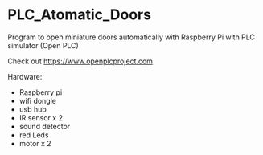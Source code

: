 # PLC_Atomatic_Doors
Program to open miniature doors automatically with Raspberry Pi with PLC simulator (Open PLC)

Check out https://www.openplcproject.com

Hardware:
- Raspberry pi
- wifi dongle
- usb hub
- IR sensor x 2
- sound detector 
- red Leds
- motor x 2
